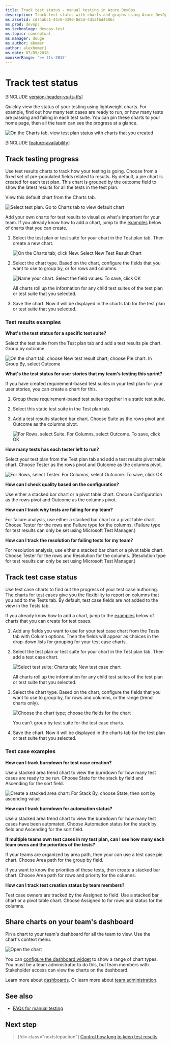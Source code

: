 ```yaml
---
title: Track test status - manual testing in Azure DevOps
description: Track test status with charts and graphs using Azure DevOps
ms.assetid: cd74abc1-44c0-4390-8d5d-4d1afbd4606c
ms.prod: devops
ms.technology: devops-test
ms.topic: conceptual
ms.manager: douge
ms.author: ahomer
author: alexhomer1
ms.date: 07/09/2018
monikerRange: '>= tfs-2015'
---
```


# Track test status

[!INCLUDE [version-header-vs-ts-tfs](_shared/version-header-vs-ts-tfs.md)] 

Quickly view the status of your testing using lightweight charts. 
For example, find out how many test cases are ready to run,
or how many tests are passing and failing in each test suite. 
You can pin these charts to your home page, then all the team 
can see the progress at a glance.

![On the Charts tab, view test plan status with charts that you created](_img/track-test-status/OverviewTrackResults.png) 

[!INCLUDE [feature-availability](_shared/feature-availability.md)] 

## Track testing progress

Use test results charts to track how your testing is going. 
Choose from a fixed set of pre-populated fields related to results.
By default, a pie chart is created for each test plan. 
This chart is grouped by the outcome field to show the latest results
for all the tests in the test plan.

View this default chart from the Charts tab.

![Select test plan. Go to Charts tab to view default chart](_img/track-test-status/DefaultChart.png)

Add your own charts for test results to visualize what's important 
for your team. If you already know how to add a chart, jump to the 
[examples](#TestResultsExamples) below of charts that you can create.

1. Select the test plan or test suite for your chart in the 
   Test plan tab. Then create a new chart.

   ![On the Charts tab; click New. Select New Test Result Chart](_img/track-test-status/NewTestResultChart.png)

1. Select the chart type. Based on the chart, configure the 
   fields that you want to use to group by, or for rows and columns.

   ![Name your chart. Select the field values. To save, click OK](_img/track-test-status/ConfigureChart.png)

   All charts roll up the information for any child test suites 
   of the test plan or test suite that you selected.

1. Save the chart. Now it will be displayed in the charts tab 
   for the test plan or test suite that you selected.

<a name="TestResultsExamples"></a>
### Test results examples

**What's the test status for a specific test suite?**

Select the test suite from the Test plan tab and add 
a test results pie chart. Group by outcome.

![On the chart tab, choose New test result chart; choose Pie chart. In Group By, select Outcome](_img/track-test-status/ExampleOutcome.png)

**What's the test status for user stories that my team's testing this sprint?**

If you have created requirement-based test suites in your test
plan for your user stories, you can create a chart for this.

1. Group these requirement-based test suites together 
   in a static test suite.

1. Select this static test suite in the Test plan tab.

1. Add a test results stacked bar chart. Choose Suite 
   as the rows pivot and Outcome as the columns pivot.

   ![For Rows, select Suite. For Columns, select Outcome. To save, click OK](_img/track-test-status/ExampleUserStories.png)

**How many tests has each tester left to run?**

Select your test plan from the Test plan tab and add a test 
results pivot table chart. Choose Tester as the rows pivot and
Outcome as the columns pivot.

![For Rows, select Tester. For Columns, select Outcome. To save, click OK](_img/track-test-status/ExampleTesterTestsLeft.png)

**How can I check quality based on the configuration?**

Use either a stacked bar chart or a pivot table chart. 
Choose Configuration as the rows pivot and Outcome as 
the columns pivot.

**How can I track why tests are failing for my team?**

For failure analysis, use either a stacked bar chart 
or a pivot table chart. Choose Tester for the rows 
and Failure type for the columns. (Failure type for 
test results can only be set using Microsoft Test Manager.)

**How can I track the resolution for failing tests for my team?**

For resolution analysis, use either a stacked bar chart 
or a pivot table chart. Choose Tester for the rows and 
Resolution for the columns. (Resolution type for test 
results can only be set using Microsoft Test Manager.)

## Track test case status

Use test case charts to find out the progress of your 
test case authoring. The charts for test cases give 
you the flexibility to report on columns that you add 
to the Tests tab. By default, test case fields are not 
added to the view in the Tests tab.

If you already know how to add a chart, jump to the
[examples](#ExamplesTestCase) below of charts that you can 
create for test cases.

1. Add any fields you want to use for your test case chart 
   from the Tests tab with Column options. Then the fields will 
   appear as choices in the drop-down lists for grouping for 
   your test case charts.

1. Select the test plan or test suite for your chart in 
   the Test plan tab. Then add a test case chart.

   ![Select test suite; Charts tab; New test case chart](_img/track-test-status/NewTestCaseChart.png)

   All charts roll up the information for any child test suites 
   of the test plan or test suite that you selected.

1. Select the chart type. Based on the chart, configure the 
   fields that you want to use to group by, for rows and columns,
   or the range (trend charts only).

   ![Choose the chart type; choose the fields for the chart](_img/track-test-status/ConfigureChart2.png)

   You can't group by test suite for the test case charts.

1.  Save the chart. Now it will be displayed in the charts 
   tab for the test plan or test suite that you selected.

<a name="ExamplesTestCase"></a>
### Test case examples

**How can I track burndown for test case creation?**

Use a stacked area trend chart to view the burndown for 
how many test cases are ready to be run. Choose State 
for the stack by field and Ascending for the sort field.

![Create a stacked area chart: For Stack By, choose State, then sort by ascending value](_img/track-test-status/ExampleBurndownReadiness.png)

**How can I track burndown for automation status?**

Use a stacked area trend chart to view the burndown 
for how many test cases have been automated. Choose 
Automation status for the stack by field and Ascending 
for the sort field.

**If multiple teams own test cases in my test plan, can I see how many each team owns and the priorities of the tests?**

If your teams are organized by area path, then your can use a 
test case pie chart. Choose Area path for the group by field.

If you want to know the priorities of these tests, then create 
a stacked bar chart. Choose Area path for rows and priority
for the columns.

**How can I track test creation status by team members?**

Test case owners are tracked by the Assigned to field. 
Use a stacked bar chart or a pivot table chart. Choose 
Assigned to for rows and status for the columns.

<a name="configure-test-widget"></a>

## Share charts on your team's dashboard

Pin a chart to your team's dashboard for all the team to view. 
Use the chart's context menu.

![Open the chart](_img/track-test-status/EditDeletePinChart.png)

You can [configure the dashboard widget](../report/widget-catalog.md)
to show a range of chart types.
You must be a team administrator to do this, but team members with 
Stakeholder access can view the charts on the dashboard. 

Learn more about
[dashboards](../report/dashboards.md). 
Or learn more about
[team administration](../organizations/settings/configure-team-settings.md).

## See also

*  [FAQs for manual testing](reference-qa.md#trackstatus)

##  Next step

> [!div class="nextstepaction"]
> [Control how long to keep test results](how-long-to-keep-test-results.md)
